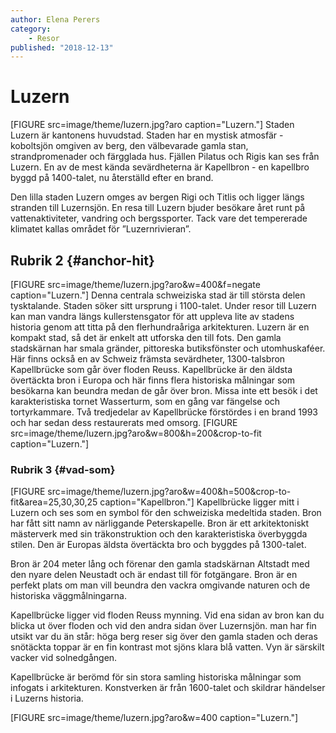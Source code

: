 ```yaml
---
author: Elena Perers
category:
    - Resor
published: "2018-12-13"
---
```

Luzern
=================================

[FIGURE src=image/theme/luzern.jpg?aro caption="Luzern."]
Staden Luzern är kantonens huvudstad. Staden har en mystisk atmosfär - koboltsjön omgiven av berg, den välbevarade gamla stan, strandpromenader och färgglada hus.
Fjällen Pilatus och Rigis kan ses från Luzern. En av de mest kända sevärdheterna är Kapellbron - en kapellbro byggd på 1400-talet, nu återställd efter en brand.
<!--more-->

Den lilla staden Luzern omges av bergen Rigi och Titlis och ligger längs stranden till Luzernsjön. En resa till Luzern bjuder besökare året runt på vattenaktiviteter, vandring och bergssporter. Tack vare det tempererade klimatet kallas området för ”Luzernrivieran”.



Rubrik 2 {#anchor-hit}
-----------------------------------
[FIGURE src=image/theme/luzern.jpg?aro&w=400&f=negate caption="Luzern."]
Denna centrala schweiziska stad är till största delen tysktalande. Staden söker sitt ursprung i 1100-talet. Under resor till Luzern kan man vandra längs kullerstensgator för att uppleva lite av stadens historia genom att titta på den flerhundraåriga arkitekturen. Luzern är en kompakt stad, så det är enkelt att utforska den till fots.
Den gamla stadskärnan har smala gränder, pittoreska butiksfönster och utomhuskaféer. Här finns också en av Schweiz främsta sevärdheter, 1300-talsbron Kapellbrücke som går över floden Reuss. Kapellbrücke är den äldsta övertäckta bron i Europa och här finns flera historiska målningar som besökarna kan beundra medan de går över bron. Missa inte ett besök i det karakteristiska tornet Wasserturm, som en gång var fängelse och tortyrkammare. Två tredjedelar av Kapellbrücke förstördes i en brand 1993 och har sedan dess restaurerats med omsorg.
[FIGURE src=image/theme/luzern.jpg?aro&w=800&h=200&crop-to-fit caption="Luzern."]

### Rubrik 3 {#vad-som}
[FIGURE src=image/theme/luzern.jpg?aro&w=400&h=500&crop-to-fit&area=25,30,30,25 caption="Kapellbron."]
Kapellbrücke ligger mitt i Luzern och ses som en symbol för den schweiziska medeltida staden. Bron har fått sitt namn av närliggande Peterskapelle. Bron är ett arkitektoniskt mästerverk med sin träkonstruktion och den karakteristiska överbyggda stilen. Den är Europas äldsta övertäckta bro och byggdes på 1300-talet.

Bron är 204 meter lång och förenar den gamla stadskärnan Altstadt med den nyare delen Neustadt och är endast till för fotgängare. Bron är en perfekt plats om man vill beundra den vackra omgivande naturen och de historiska väggmålningarna.

Kapellbrücke ligger vid floden Reuss mynning. Vid ena sidan av bron kan du blicka ut över floden och vid den andra sidan över Luzernsjön. man har fin utsikt var du än står: höga berg reser sig över den gamla staden och deras snötäckta toppar är en fin kontrast mot sjöns klara blå vatten. Vyn är särskilt vacker vid solnedgången.

Kapellbrücke är berömd för sin stora samling historiska målningar som infogats i arkitekturen. Konstverken är från 1600-talet och skildrar händelser i Luzerns historia. 

[FIGURE src=image/theme/luzern.jpg?aro&w=400 caption="Luzern."]
